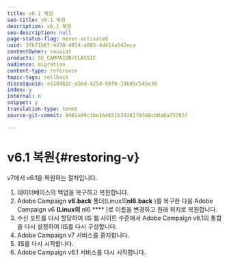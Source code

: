 ```yaml
---
title: v6.1 복원
seo-title: v6.1 복원
description: v6.1 복원
seo-description: null
page-status-flag: never-activated
uuid: 3fb71b6f-4d70-4814-a885-4d414a542eca
contentOwner: sauviat
products: SG_CAMPAIGN/CLASSIC
audience: migration
content-type: reference
topic-tags: rollback
discoiquuid: e510482c-a56d-4254-90f8-19bd5c545e30
index: y
internal: n
snippet: y
translation-type: tm+mt
source-git-commit: 9482a99c3be164651b3428179388cb0a8a75783f

---
```



# v6.1 복원{#restoring-v}

v7에서 v6.1을 복원하는 절차입니다.

1. 데이터베이스의 백업을 복구하고 복원합니다.
1. Adobe Campaign **v6.back** 폴더(Linux의&#x200B;**nl6.back** )를 복구한 다음 Adobe Campaign v6 **(Linux의** nl6 **** )로 이름을 변경하고 원래 위치로 복원합니다.
1. 수신 포트를 다시 할당하여 IIS 웹 사이트 수준에서 Adobe Campaign v6.1의 통합을 다시 설정하여 IIS를 다시 구성합니다.
1. Adobe Campaign v7 서비스를 중지합니다.
1. IIS를 다시 시작합니다.
1. Adobe Campaign v6.1 서비스를 다시 시작합니다.


